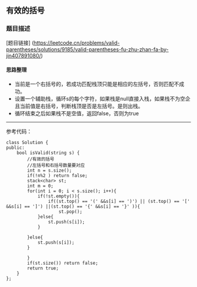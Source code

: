 ## 有效的括号

### 题目描述

[题目链接] (https://leetcode.cn/problems/valid-parentheses/solutions/9185/valid-parentheses-fu-zhu-zhan-fa-by-jin407891080/)

#### 思路整理

- 当前是一个右括号的，若成功匹配栈顶只能是相应的左括号，否则匹配不成功。
- 设置一个辅助栈，循环s的每个字符，如果栈是null直接入栈，如果栈不为空企且当前值是右括号，判断栈顶是否是左括号。是则出栈。
- 循环结束之后如果栈不是空值，返回false，否则为true
---
参考代码：

```
class Solution {
public:
    bool isValid(string s) {
        //有效的括号
        //左括号和右括号数量要对应
        int n = s.size();
        if(!n%2 ) return false;
        stack<char> st;
        int m = 0;
        for(int i = 0; i < s.size(); i++){
            if(!st.empty()){ 
                if((st.top() == '(' &&s[i] == ')') || (st.top() == '[' &&s[i] == ']') ||(st.top() == '{' &&s[i] == '}' )){
                    st.pop(); 
            }else{
                st.push(s[i]);
            }
           
        }else{
            st.push(s[i]);
        }
         
        }
        if(st.size()) return false;
        return true; 
    }
};

```
